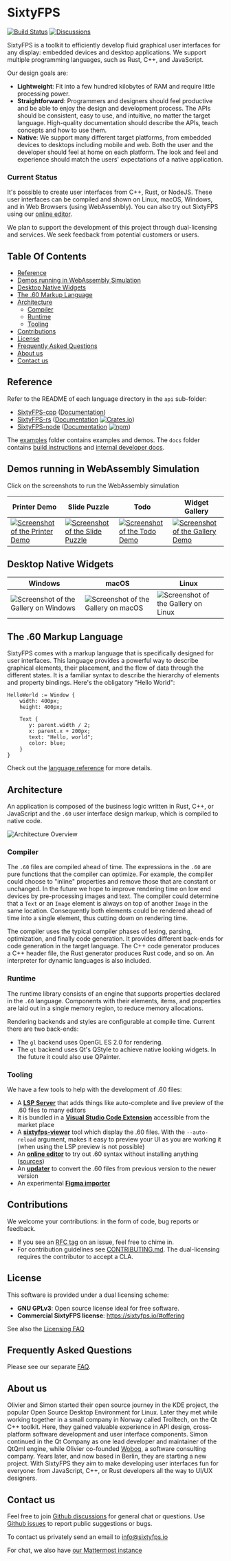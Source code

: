 # SixtyFPS  <!-- omit in toc -->

[![Build Status](https://github.com/sixtyfpsui/sixtyfps/workflows/CI/badge.svg)](https://github.com/sixtyfpsui/sixtyfps/actions)
[![Discussions](https://img.shields.io/github/discussions/sixtyfpsui/sixtyfps)](https://github.com/sixtyfpsui/sixtyfps/discussions)

SixtyFPS is a toolkit to efficiently develop fluid graphical user interfaces for any display: embedded devices and desktop applications. We support multiple programming languages, such as
Rust, C++, and JavaScript.

Our design goals are:

 - **Lightweight**: Fit into a few hundred kilobytes of RAM and require little processing power.
 - **Straightforward**: Programmers and designers should feel productive and be able to enjoy the design and development process.
   The APIs should be consistent, easy to use, and intuitive, no matter the target language. High-quality documentation
   should describe the APIs, teach concepts and how to use them.
 - **Native**: We support many different target platforms, from embedded devices to desktops including mobile and web. Both the user and the developer should feel at
   home on each platform. The look and feel and experience should match the users' expectations of a
   native application.

### Current Status

It's possible to create user interfaces from C++, Rust, or NodeJS. These user interfaces can be compiled and
shown on Linux, macOS, Windows, and in Web Browsers (using WebAssembly). You can also try out SixtyFPS using
our [online editor](https://sixtyfps.io/editor).

We plan to support the development of this project through dual-licensing and services. We seek feedback
from potential customers or users.

## Table Of Contents  <!-- omit in toc -->

- [Reference](#reference)
- [Demos running in WebAssembly Simulation](#demos-running-in-webassembly-simulation)
- [Desktop Native Widgets](#desktop-native-widgets)
- [The .60 Markup Language](#the-60-markup-language)
- [Architecture](#architecture)
  - [Compiler](#compiler)
  - [Runtime](#runtime)
  - [Tooling](#tooling)
- [Contributions](#contributions)
- [License](#license)
- [Frequently Asked Questions](#frequently-asked-questions)
- [About us](#about-us)
- [Contact us](#contact-us)

## Reference

Refer to the README of each language directory in the `api` sub-folder:

 * [SixtyFPS-cpp](api/sixtyfps-cpp) ([Documentation](https://sixtyfps.io/docs/cpp))
 * [SixtyFPS-rs](api/sixtyfps-rs) ([Documentation](https://sixtyfps.io/docs/rust/sixtyfps/) [![Crates.io](https://img.shields.io/crates/v/sixtyfps)](https://crates.io/crates/sixtyfps))
 * [SixtyFPS-node](api/sixtyfps-node) ([Documentation](https://sixtyfps.io/docs/node) [![npm](https://img.shields.io/npm/v/sixtyfps)](https://www.npmjs.com/package/sixtyfps))

The [examples](/examples) folder contains examples and demos. The `docs` folder contains [build instructions](docs/building.md) and [internal developer docs](docs/development.md).


## Demos running in WebAssembly Simulation

Click on the screenshots to run the WebAssembly simulation

| Printer Demo | Slide Puzzle | Todo | Widget Gallery |
|--------------|----------------|----------------|----------------|
| [![Screenshot of the Printer Demo](https://sixtyfps.io/resources/printerdemo_screenshot.png "Printer Demo")](https://sixtyfps.io/demos/printerdemo/) | [![Screenshot of the Slide Puzzle](https://sixtyfps.io/resources/puzzle_screenshot.png "Slide Puzzle")](https://sixtyfps.io/demos/slide_puzzle/) | [![Screenshot of the Todo Demo](https://sixtyfps.io/resources/todo_screenshot.png "Todo Demo")](https://sixtyfps.io/demos/todo/) | [![Screenshot of the Gallery Demo](https://sixtyfps.io/resources/gallery_screenshot.png "Gallery Demo")](https://sixtyfps.io/demos/gallery/) |

## Desktop Native Widgets

| Windows | macOS | Linux |
|---------|-------|-------|
| ![Screenshot of the Gallery on Windows](https://sixtyfps.io/resources/gallery_win_screenshot.png "Gallery") | ![Screenshot of the Gallery on macOS](https://sixtyfps.io/resources/gallery_mac_screenshot.png "Gallery") | ![Screenshot of the Gallery on Linux](https://sixtyfps.io/resources/gallery_linux_screenshot.png "Gallery") |

## The .60 Markup Language

SixtyFPS comes with a markup language that is specifically designed for user interfaces. This language provides a
powerful way to describe graphical elements, their placement, and the flow of data through the different states. It is a familiar syntax to describe the hierarchy of elements and property bindings. Here's the obligatory "Hello World":

```60
HelloWorld := Window {
    width: 400px;
    height: 400px;

    Text {
       y: parent.width / 2;
       x: parent.x + 200px;
       text: "Hello, world";
       color: blue;
    }
}
```

Check out the [language reference](docs/langref.md) for more details.

## Architecture

An application is composed of the business logic written in Rust, C++, or JavaScript and the `.60` user interface design markup, which
is compiled to native code.

![Architecture Overview](https://sixtyfps.io/resources/architecture.drawio.svg)

### Compiler

The `.60` files are compiled ahead of time. The expressions in the `.60` are pure functions that the
compiler can optimize. For example, the compiler could choose to "inline" properties and remove those
that are constant or unchanged. In the future we hope to improve rendering time on low end devices by
pre-processing images and text. The compiler could determine that a `Text` or an `Image` element is
always on top of another `Image` in the same location. Consequently both elements could be rendered ahead
of time into a single element, thus cutting down on rendering time.

The compiler uses the typical compiler phases of lexing, parsing, optimization, and finally code
generation. It provides different back-ends for code generation in the target language. The C++ code
generator produces a C++ header file, the Rust generator produces Rust code, and so on. An interpreter
for dynamic languages is also included.

### Runtime

The runtime library consists of an engine that supports properties declared in the `.60` language.
Components with their elements, items, and properties are laid out in a single memory region, to reduce
memory allocations.

Rendering backends and styles are configurable at compile time. Current there are two back-ends:

 * The `gl` backend uses OpenGL ES 2.0 for rendering.
 * The `qt` backend uses Qt's QStyle to achieve native looking widgets. In the future it could also use
   QPainter.

### Tooling

We have a few tools to help with the development of .60 files:
 - A [**LSP Server**](./tools/lsp) that adds things like auto-complete and live preview of the .60 files to many editors
 - It is bundled in a [**Visual Studio Code Extension**](./vscode_extension) accessible from the market place
 - A [**sixtyfps-viewer**](./tools/viewer) tool which display the .60 files. With the `--auto-reload` argument, makes it easy to preview
   your UI as you are working it (when using the LSP preview is not possible)
 - An [**online editor**](https://sixtyfps.io/editor) to try out .60 syntax without installing anything ([sources](./tools/online_editor))
 - An [**updater**](./tools/syntax_updater) to convert the .60 files from previous version to the newer version
 - An experimental [**Figma importer**](./tools/figma_import)

## Contributions

We welcome your contributions: in the form of code, bug reports or feedback.

 * If you see an [RFC tag](https://github.com/sixtyfpsui/sixtyfps/labels/rfc) on an issue, feel free to
   chime in.
 * For contribution guidelines see [CONTRIBUTING.md](CONTRIBUTING.md). The dual-licensing requires the
   contributor to accept a CLA.

## License

This software is provided under a dual licensing scheme:

 - **GNU GPLv3**: Open source license ideal for free software.
 - **Commercial SixtyFPS license**: <https://sixtyfps.io/#offering>

See also the [Licensing FAQ](FAQ.md#licensing)

## Frequently Asked Questions

Please see our separate [FAQ](FAQ.md).

## About us

Olivier and Simon started their open source journey in the KDE project, the popular Open Source Desktop Environment
for Linux. Later they met while working together in a small company in Norway called Trolltech, on the Qt C++ toolkit.
Here, they gained valuable experience in API design, cross-platform software development and user interface components.
Simon continued in the Qt Company as one lead developer and maintainer of the QtQml engine, while Olivier
co-founded [Woboq](https://woboq.com), a software consulting company. Years later, and now based in Berlin, they are starting a
new project. With SixtyFPS they aim to make developing user interfaces fun for everyone: from JavaScript, C++, or
Rust developers all the way to UI/UX designers.

## Contact us

Feel free to join [Github discussions](https://github.com/sixtyfpsui/sixtyfps/discussions) for general chat or questions. Use [Github issues](https://github.com/sixtyfpsui/sixtyfps/issues) to report public suggestions or bugs.

To contact us privately send an email to info@sixtyfps.io

For chat, we also have [our Mattermost instance](https://chat.sixtyfps.io)
